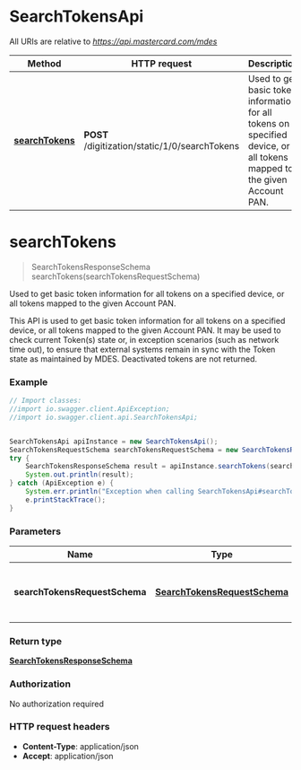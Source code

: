 # SearchTokensApi

All URIs are relative to *https://api.mastercard.com/mdes*

Method | HTTP request | Description
------------- | ------------- | -------------
[**searchTokens**](SearchTokensApi.md#searchTokens) | **POST** /digitization/static/1/0/searchTokens | Used to get basic token information for all tokens on a specified device, or all tokens mapped to the given Account PAN.


<a name="searchTokens"></a>
# **searchTokens**
> SearchTokensResponseSchema searchTokens(searchTokensRequestSchema)

Used to get basic token information for all tokens on a specified device, or all tokens mapped to the given Account PAN.

This API is used to get basic token information for all tokens on a specified device, or all tokens mapped to the given Account PAN. It may be used to check current Token(s) state or, in exception scenarios (such as network time out), to ensure that external systems remain in sync with the Token state as maintained by MDES. Deactivated tokens are not returned. 

### Example
```java
// Import classes:
//import io.swagger.client.ApiException;
//import io.swagger.client.api.SearchTokensApi;


SearchTokensApi apiInstance = new SearchTokensApi();
SearchTokensRequestSchema searchTokensRequestSchema = new SearchTokensRequestSchema(); // SearchTokensRequestSchema | Contains the details of the request message. 
try {
    SearchTokensResponseSchema result = apiInstance.searchTokens(searchTokensRequestSchema);
    System.out.println(result);
} catch (ApiException e) {
    System.err.println("Exception when calling SearchTokensApi#searchTokens");
    e.printStackTrace();
}
```

### Parameters

Name | Type | Description  | Notes
------------- | ------------- | ------------- | -------------
 **searchTokensRequestSchema** | [**SearchTokensRequestSchema**](SearchTokensRequestSchema.md)| Contains the details of the request message.  | [optional]

### Return type

[**SearchTokensResponseSchema**](SearchTokensResponseSchema.md)

### Authorization

No authorization required

### HTTP request headers

 - **Content-Type**: application/json
 - **Accept**: application/json

